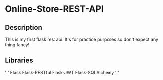 # Online-Store-REST-API

## Description

This is my first flask rest api. It's for practice purposes so don't expect any thing fancy!

## Libraries

'''
Flask
Flask-RESTful
Flask-JWT
Flask-SQLAlchemy
'''

